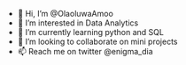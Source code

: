 - 👋 Hi, I’m @OlaoluwaAmoo
- 👀 I’m interested in Data Analytics
- 🌱 I’m currently learning python and SQL 
- 💞️ I’m looking to collaborate on mini projects
- 📫 Reach me on twitter @enigma_dia

<!---
OlaoluwaAmoo/OlaoluwaAmoo is a ✨ special ✨ repository because its `README.md` (this file) appears on your GitHub profile.
You can click the Preview link to take a look at your changes.
--->
